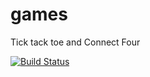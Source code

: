 # games

Tick tack toe and Connect Four

[![Build Status](https://travis-ci.org/ngeor/games.svg?branch=master)](https://travis-ci.org/ngeor/games)
